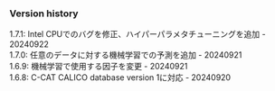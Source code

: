 ### Version history
1.7.1: Intel CPUでのバグを修正、ハイパーパラメタチューニングを追加 - 20240922  
1.7.0: 任意のデータに対する機械学習での予測を追加 - 20240921  
1.6.9: 機械学習で使用する因子を変更 - 20240921  
1.6.8: C-CAT CALICO database version 1に対応 - 20240920  
